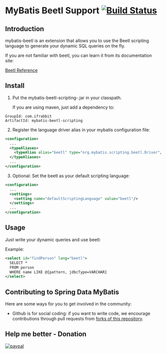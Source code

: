 # MyBatis Beetl Support  [![Build Status](https://travis-ci.org/hatunet/mybatis-beetl-scripting.svg?branch=master)](https://travis-ci.org/hatunet/mybatis-beetl-scripting) 


## Introduction 

mybatis-beetl is an extension that allows you to use the Beetl scripting language to generate your dynamic SQL queries on the fly.

If you are not familiar with beetl, you can learn it from its documentation site:

[Beetl Reference](http://ibeetl.com/guide/#beetl)

## Install

1. Put the mybatis-beetl-scripting-<version>.jar in your classpath.

    If you are using maven, just add a dependency to:
```
GroupId: com.ifrabbit
ArtifactId: mybatis-beetl-scripting
```

2. Register the language driver alias in your mybatis configuration file:
```xml
<configuration>
  ...
  <typeAliases>
    <typeAlias alias="beetl" type="org.mybatis.scripting.beetl.Driver"/>
  </typeAliases>
  ...
</configuration>

```

3. Optional: Set the beetl as your default scripting language:
```xml
<configuration>
  ...
  <settings>
    <setting name="defaultScriptingLanguage" value="beetl"/>
  </settings>
  ...
</configuration>

```

## Usage

Just write your dynamic queries and use beetl:

Example:


```xml
<select id="findPerson" lang="beetl">
  SELECT *
  FROM person
  WHERE name LIKE @{pattern, jdbcType=VARCHAR}
</select>
```






## Contributing to Spring Data MyBatis

Here are some ways for you to get involved in the community:

* Github is for social coding: if you want to write code, we encourage contributions through pull requests from [forks of this repository](http://help.github.com/forking/). 

## Help me better - Donation
[![paypal](https://www.paypal.com/en_US/i/btn/x-click-butcc-donate.gif)](https://www.paypal.com/cgi-bin/webscr?cmd=_s-xclick&hosted_button_id=W7PLNCBK5K8JS)


